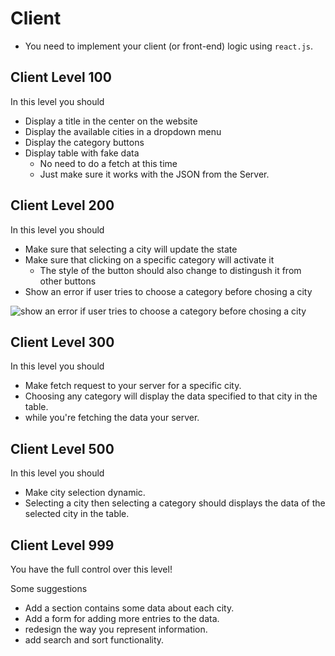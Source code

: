 # Client

- You need to implement your client (or front-end) logic using `react.js`.

## Client Level 100

In this level you should

- Display a title in the center on the website
- Display the available cities in a dropdown menu
- Display the category buttons
- Display table with fake data
  - No need to do a fetch at this time
  - Just make sure it works with the JSON from the Server.

## Client Level 200

In this level you should

- Make sure that selecting a city will update the state
- Make sure that clicking on a specific category will activate it
  - The style of the button should also change to distingush it from other buttons
- Show an error if user tries to choose a category before chosing a city

![show an error if user tries to choose a category before chosing a city](https://i.imgur.com/vVPsMUe.png)

## Client Level 300

In this level you should

- Make fetch request to your server for a specific city.
- Choosing any category will display the data specified to that city in the table.
- while you're fetching the data your server.

## Client Level 500

In this level you should

- Make city selection dynamic.
- Selecting a city then selecting a category should displays the data of the selected city in the table.

## Client Level 999

You have the full control over this level!

Some suggestions

- Add a section contains some data about each city.
- Add a form for adding more entries to the data.
- redesign the way you represent information.
- add search and sort functionality.
